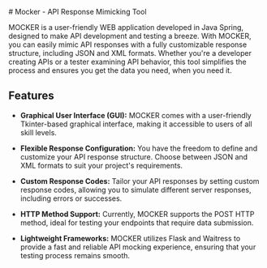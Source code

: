 ﻿﻿# Mocker - API Response Mimicking Tool


MOCKER is a user-friendly WEB application developed in Java Spring, designed to make API development and testing a breeze. With MOCKER, you can easily mimic API responses with a fully customizable response structure, including JSON and XML formats. Whether you're a developer creating APIs or a tester examining API behavior, this tool simplifies the process and ensures you get the data you need, when you need it.

## Features

- **Graphical User Interface (GUI):** MOCKER comes with a user-friendly Tkinter-based graphical interface, making it accessible to users of all skill levels.

- **Flexible Response Configuration:** You have the freedom to define and customize your API response structure. Choose between JSON and XML formats to suit your project's requirements.

- **Custom Response Codes:** Tailor your API responses by setting custom response codes, allowing you to simulate different server responses, including errors or successes.

- **HTTP Method Support:** Currently, MOCKER supports the POST HTTP method, ideal for testing your endpoints that require data submission.

- **Lightweight Frameworks:** MOCKER utilizes Flask and Waitress to provide a fast and reliable API mocking experience, ensuring that your testing process remains smooth.




